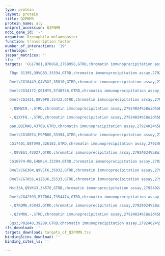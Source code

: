 ```yaml
---
type: protein
layout: protein
title: Q2PNM9
protein_name: aly
uniprot_accession: Q2PNM9
ncbi_gene_id: '-'
organism: Drosophila melanogaster
function: transcription factor
number_of_interactions: '19'
orthologs: ''
jaspar_matrices: ''
tfs: ''
targets: 'CG17981,Q7KUG8,2768958,GTRD,chromatin immunoprecipitation assay,27924024%5Buid%5D,No

  FBgn 31395,Q9VQ83,33394,GTRD,chromatin immunoprecipitation assay,27924024%5Buid%5D,No

  Dmel\CG18449,Q4V3X2,35810,GTRD,chromatin immunoprecipitation assay,27924024%5Buid%5D,No

  Dmel\CG34172,Q6IHY5,5740746,GTRD,chromatin immunoprecipitation assay,27924024%5Buid%5D,No

  Dmel\CG1421,Q9V9P8,35432,GTRD,chromatin immunoprecipitation assay,27924024%5Buid%5D,No

  -,Q8MZC8,-,GTRD,chromatin immunoprecipitation assay,27924024%5Buid%5D,No

  -,Q2XYF8,-,GTRD,chromatin immunoprecipitation assay,27924024%5Buid%5D,No

  pan,Q8IMA8,43769,GTRD,chromatin immunoprecipitation assay,27924024%5Buid%5D,No

  Dmel\CG10874,M9PB06,33394,GTRD,chromatin immunoprecipitation assay,27924024%5Buid%5D,No

  CG17401,Q8T0V8,326182,GTRD,chromatin immunoprecipitation assay,27924024%5Buid%5D,No

  -,Q9VES1,42027,GTRD,chromatin immunoprecipitation assay,27924024%5Buid%5D,No

  CG10874-RB,E4NKL4,33394,GTRD,chromatin immunoprecipitation assay,27924024%5Buid%5D,No

  Dmel\CG6304,Q9VJF6,35032,GTRD,chromatin immunoprecipitation assay,27924024%5Buid%5D,No

  Dmel\CG7856,A1Z6J6,35533,GTRD,chromatin immunoprecipitation assay,27924024%5Buid%5D,No

  Mst33A,Q9VKG3,34578,GTRD,chromatin immunoprecipitation assay,27924024%5Buid%5D,No

  Dmel\CG42393,B7Z064,7354474,GTRD,chromatin immunoprecipitation assay,27924024%5Buid%5D,No

  -,Q7KQM6,43842,GTRD,chromatin immunoprecipitation assay,27924024%5Buid%5D,No

  -,Q3YMR8,-,GTRD,chromatin immunoprecipitation assay,27924024%5Buid%5D,No

  Sgs3,P02840,39288,GTRD,chromatin immunoprecipitation assay,27924024%5Buid%5D,No'
tfs_download: ''
targets_download: targets_of_Q2PNM9.tsv
bindingSites_download: ''
binding_sites_ls: ''

---
```

